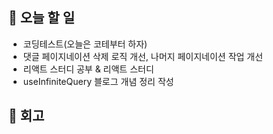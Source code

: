 ## 📑 오늘 할 일

- 코딩테스트(오늘은 코테부터 하자)
- 댓글 페이지네이션 삭제 로직 개선, 나머지 페이지네이션 작업 개선
- 리액트 스터디 공부 & 리액트 스터디
- useInfiniteQuery 블로그 개념 정리 작성

## 💬 회고
